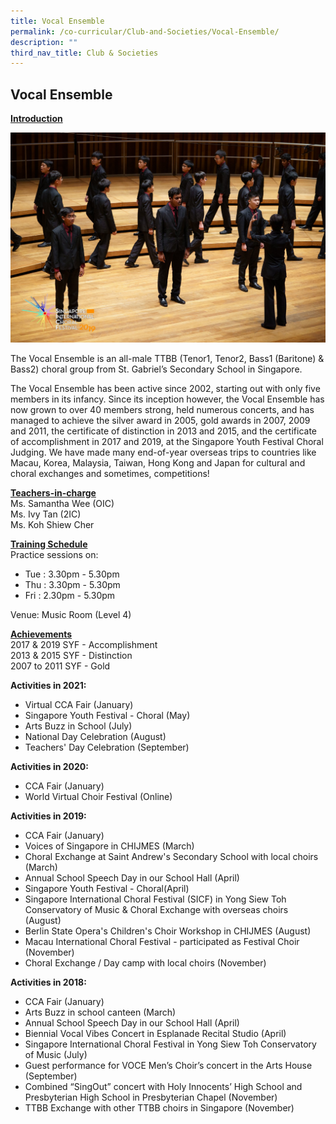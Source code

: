 ```yaml
---
title: Vocal Ensemble
permalink: /co-curricular/Club-and-Societies/Vocal-Ensemble/
description: ""
third_nav_title: Club & Societies
---
```

## Vocal Ensemble 

**<u>Introduction</u>**

![](/images/Singing%20Ramkali%20during%20SICF.jpeg)

The Vocal Ensemble is an all-male TTBB (Tenor1, Tenor2, Bass1 (Baritone) & Bass2) choral group from St. Gabriel’s Secondary School in Singapore.


The Vocal Ensemble has been active since 2002, starting out with only five members in its infancy. Since its inception however, the Vocal Ensemble has now grown to over 40 members strong, held numerous concerts, and has managed to achieve the silver award in 2005, gold awards in 2007, 2009 and 2011, the certificate of distinction in 2013 and 2015, and the certificate of accomplishment in 2017 and 2019, at the Singapore Youth Festival Choral Judging. We have made many end-of-year overseas trips to countries like Macau, Korea, Malaysia, Taiwan, Hong Kong and Japan for cultural and choral exchanges and sometimes, competitions!

**<u>Teachers-in-charge</u>**<br>
Ms. Samantha Wee (OIC)<br>
Ms. Ivy Tan (2IC)<br>
Ms. Koh Shiew Cher

  

**<u>Training Schedule</u>**<br>
Practice sessions on:

*   Tue : 3.30pm - 5.30pm
*   Thu : 3.30pm - 5.30pm
*   Fri : 2.30pm - 5.30pm

Venue: Music Room (Level 4)

 
**<u>Achievements</u>**<br>
2017 & 2019 SYF - Accomplishment<br>
2013 & 2015 SYF - Distinction<br>
2007 to 2011 SYF - Gold

  

**Activities in 2021:**

*   Virtual CCA Fair (January)
*   Singapore Youth Festival - Choral (May)
*   Arts Buzz in School (July)
*   National Day Celebration (August)
*   Teachers' Day Celebration (September)

  

**Activities in 2020:**  

*   CCA Fair (January)
*   World Virtual Choir Festival (Online)

  

**Activities in 2019:**

*   CCA Fair (January)
*   Voices of Singapore in CHIJMES (March)
*   Choral Exchange at Saint Andrew's Secondary School with local choirs (March)
*   Annual School Speech Day in our School Hall (April)
*   Singapore Youth Festival - Choral(April)
*   Singapore International Choral Festival (SICF) in Yong Siew Toh Conservatory of Music & Choral Exchange with overseas choirs (August)
*   Berlin State Opera's Children's Choir Workshop in CHIJMES (August)
*   Macau International Choral Festival - participated as Festival Choir (November)
*   Choral Exchange / Day camp with local choirs (November)

  

**Activities in 2018:**

*   CCA Fair (January)
*   Arts Buzz in school canteen (March)
*   Annual School Speech Day in our School Hall (April)
*   Biennial Vocal Vibes Concert in Esplanade Recital Studio (April)
*   Singapore International Choral Festival in Yong Siew Toh Conservatory of Music (July)
*   Guest performance for VOCE Men’s Choir’s concert in the Arts House (September)
*   Combined “SingOut” concert with Holy Innocents’ High School and Presbyterian High School in Presbyterian Chapel (November)
*   TTBB Exchange with other TTBB choirs in Singapore (November)
